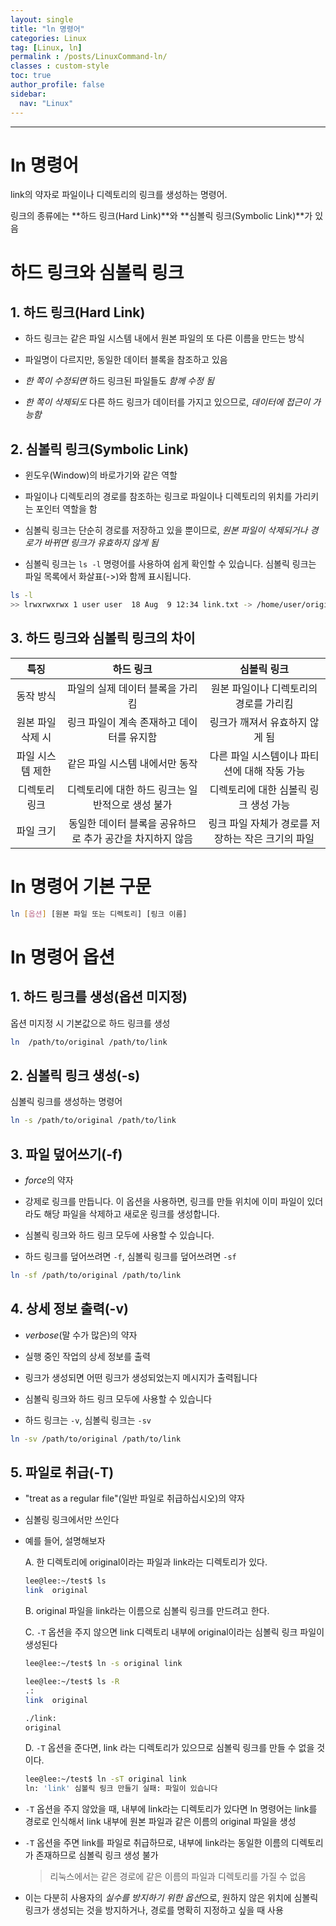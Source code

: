 ```yaml
---
layout: single
title: "ln 명령어"
categories: Linux
tag: [Linux, ln]
permalink : /posts/LinuxCommand-ln/
classes : custom-style
toc: true
author_profile: false
sidebar:
  nav: "Linux"
---
```


<hr>

# ln 명령어

link의 약자로 파일이나 디렉토리의 링크를 생성하는 명령어.

링크의 종류에는 **하드 링크(Hard Link)**와 **심볼릭 링크(Symbolic Link)**가 있음

# 하드 링크와 심볼릭 링크

## 1. 하드 링크(Hard Link)

- 하드 링크는 같은 파일 시스템 내에서 원본 파일의 또 다른 이름을 만드는 방식

- 파일명이 다르지만, 동일한 데이터 블록을 참조하고 있음

- *한 쪽이 수정되면* 하드 링크된 파일들도 *함께 수정 됨*

- *한 쪽이 삭제되도* 다른 하드 링크가 데이터를 가지고 있으므로, *데이터에 접근이 가능함*

## 2. 심볼릭 링크(Symbolic Link)

- 윈도우(Window)의 바로가기와 같은 역할

- 파일이나 디렉토리의 경로를 참조하는 링크로 파일이나 디렉토리의 위치를 가리키는 포인터 역할을 함

- 심볼릭 링크는 단순히 경로를 저장하고 있을 뿐이므로, *원본 파일이 삭제되거나 경로가 바뀌면 링크가 유효하지 않게 됨*

- 심볼릭 링크는 `ls -l` 명령어를 사용하여 쉽게 확인할 수 있습니다. 심볼릭 링크는 파일 목록에서 화살표(->)와 함께 표시됩니다.

```bash
ls -l
>> lrwxrwxrwx 1 user user  18 Aug  9 12:34 link.txt -> /home/user/original.txt
```

## 3. 하드 링크와 심볼릭 링크의 차이

|        특징       |                         하드 링크                         |                    심볼릭 링크                    |
|:-----------------:|:---------------------------------------------------------:|:-------------------------------------------------:|
|     동작 방식     |              파일의 실제 데이터 블록을 가리킴             |       원본 파일이나 디렉토리의 경로를 가리킴      |
| 원본 파일 삭제 시 |         링크 파일이 계속 존재하고 데이터를 유지함         |           링크가 깨져서 유효하지 않게 됨          |
|  파일 시스템 제한 |               같은 파일 시스템 내에서만 동작              |    다른 파일 시스템이나 파티션에 대해 작동 가능   |
|   디렉토리 링크   |      디렉토리에 대한 하드 링크는 일반적으로 생성 불가     |       디렉토리에 대한 심볼릭 링크 생성 가능       |
|     파일 크기     | 동일한 데이터 블록을 공유하므로 추가 공간을 차지하지 않음 | 링크 파일 자체가 경로를 저장하는 작은 크기의 파일 |

# ln 명령어 기본 구문

```bash
ln [옵션] [원본 파일 또는 디렉토리] [링크 이름]
```

# ln 명령어 옵션

## 1. 하드 링크를 생성(옵션 미지정)

옵션 미지정 시 기본값으로 하드 링크를 생성

```bash
ln  /path/to/original /path/to/link
```

## 2. 심볼릭 링크 생성(-s)

심볼릭 링크를 생성하는 명령어 

```bash
ln -s /path/to/original /path/to/link
```

## 3. 파일 덮어쓰기(-f)

- *force*의 약자 

- 강제로 링크를 만듭니다. 이 옵션을 사용하면, 링크를 만들 위치에 이미 파일이 있더라도 해당 파일을 삭제하고 새로운 링크를 생성합니다.

- 심볼릭 링크와 하드 링크 모두에 사용할 수 있습니다.

- 하드 링크를 덮어쓰려면 `-f`, 심볼릭 링크를 덮어쓰려면 `-sf`

```bash
ln -sf /path/to/original /path/to/link
```

## 4. 상세 정보 출력(-v)

- *verbose*(말 수가 많은)의 약자

- 실행 중인 작업의 상세 정보를 출력

- 링크가 생성되면 어떤 링크가 생성되었는지 메시지가 출력됩니다

- 심볼릭 링크와 하드 링크 모두에 사용할 수 있습니다

- 하드 링크는 `-v`, 심볼릭 링크는 `-sv`

```bash
ln -sv /path/to/original /path/to/link
```

## 5. 파일로 취급(-T)

- "treat as a regular file"(일반 파일로 취급하십시오)의 약자

- 심볼링 링크에서만 쓰인다

- 예를 들어, 설명해보자

  A. 한 디렉토리에 original이라는 파일과 link라는 디렉토리가 있다.

    ```bash
    lee@lee:~/test$ ls
    link  original
    ```

  B. original 파일을 link라는 이름으로 심볼릭 링크를 만드려고 한다.

  C. `-T` 옵션을 주지 않으면 link 디렉토리 내부에 original이라는 심볼릭 링크 파일이 생성된다

    ```bash
    lee@lee:~/test$ ln -s original link
    
    lee@lee:~/test$ ls -R
    .:
    link  original

    ./link:
    original
    ```

  D. `-T` 옵션을 준다면, link 라는 디렉토리가 있으므로 심볼릭 링크를 만들 수 없을 것이다.

    ```bash
    lee@lee:~/test$ ln -sT original link
    ln: 'link' 심볼릭 링크 만들기 실패: 파일이 있습니다
    ```

- `-T` 옵션을 주지 않았을 때, 내부에 link라는 디렉토리가 있다면 ln 명령어는 link를 경로로 인식해서 link 내부에 원본 파일과 같은 이름의 original 파일을 생성

- `-T` 옵션을 주면 link를 파일로 취급하므로, 내부에 link라는 동일한 이름의 디렉토리가 존재하므로 심볼릭 링크 생성 불가

  > 리눅스에서는 같은 경로에 같은 이름의 파일과 디렉토리를 가질 수 없음

- 이는 다분히 사용자의 *실수를 방지하기 위한 옵션*으로, 원하지 않은 위치에 심볼릭 링크가 생성되는 것을 방지하거나, 경로를 명확히 지정하고 싶을 때 사용
